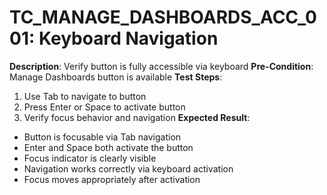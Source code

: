 # TC_MANAGE_DASHBOARDS_ACC_001: Keyboard Navigation

**Description**: Verify button is fully accessible via keyboard
**Pre-Condition**: Manage Dashboards button is available
**Test Steps**:
1. Use Tab to navigate to button
2. Press Enter or Space to activate button
3. Verify focus behavior and navigation
**Expected Result**:
- Button is focusable via Tab navigation
- Enter and Space both activate the button
- Focus indicator is clearly visible
- Navigation works correctly via keyboard activation
- Focus moves appropriately after activation